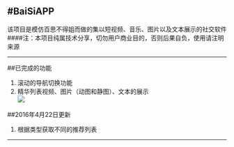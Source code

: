 #BaiSiAPP
---
该项目是模仿百思不得姐而做的集以短视频、音乐、图片以及文本展示的社交软件
####注：本项目纯属技术分享，切勿用户商业目的，否则后果自负，使用请注明来源

---

##已完成的功能 
1. 滚动的导航切换功能
2. 精华列表视频、图片（动图和静图）、文本的展示  
![](https://github.com/ashen-zhao/baisiapp/blob/master/screenshots/164201714.gif)  

##2016年4月22日更新
1. 根据类型获取不同的推荐列表
 
---